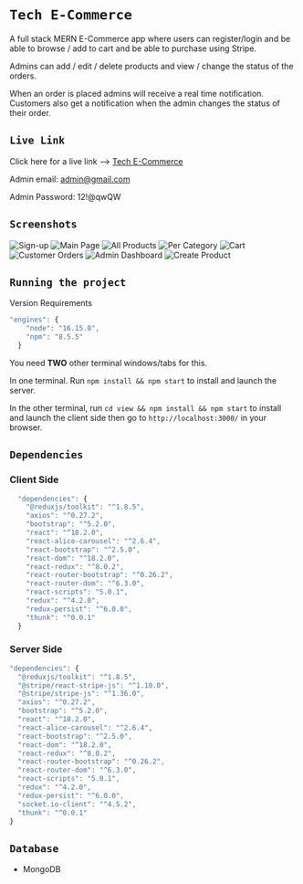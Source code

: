 # `Tech E-Commerce`

A full stack MERN E-Commerce app where users can register/login and be able to browse / add to cart and be able to purchase using Stripe.

Admins can add / edit / delete products and view / change the status of the orders.

When an order is placed admins will receive a real time notification. Customers also get a notification when the admin changes the status of their order.

## `Live Link`

Click here for a live link --> [Tech E-Commerce](https://mern-tech-ecommerce.adaptable.app)

Admin email: admin@gmail.com

Admin Password: 12!@qwQW

## `Screenshots`

![Sign-up](https://github.com/Cloud9NB/tech-ecommerce/blob/master/view/public/docs/screenshots/signUp.png?raw=true)
![Main Page](https://github.com/Cloud9NB/tech-ecommerce/blob/master/view/public/docs/screenshots/mainPage.png?raw=true)
![All Products](https://github.com/Cloud9NB/tech-ecommerce/blob/master/view/public/docs/screenshots/allProducts.png?raw=true)
![Per Category](https://github.com/Cloud9NB/tech-ecommerce/blob/master/view/public/docs/screenshots/mainPage.png?raw=true)
![Cart](https://github.com/Cloud9NB/tech-ecommerce/blob/master/view/public/docs/screenshots/cart.png?raw=true)
![Customer Orders](https://github.com/Cloud9NB/tech-ecommerce/blob/master/view/public/docs/screenshots/customerOrders.png?raw=true)
![Admin Dashboard](https://github.com/Cloud9NB/tech-ecommerce/blob/master/view/public/docs/screenshots/adminDashboard.png?raw=true)
![Create Product](https://github.com/Cloud9NB/tech-ecommerce/blob/master/view/public/docs/screenshots/createProduct.png?raw=true)

## `Running the project`

Version Requirements

```js
"engines": {
    "node": "16.15.0",
    "npm": "8.5.5"
  }
```

You need **TWO** other terminal windows/tabs for this.

In one terminal. Run `npm install && npm start` to install and launch the server.

In the other terminal, run `cd view && npm install && npm start` to install and launch the client side then go to `http://localhost:3000/` in your browser.

## `Dependencies`

### Client Side

```js
  "dependencies": {
    "@reduxjs/toolkit": "^1.8.5",
    "axios": "^0.27.2",
    "bootstrap": "^5.2.0",
    "react": "^18.2.0",
    "react-alice-carousel": "^2.6.4",
    "react-bootstrap": "^2.5.0",
    "react-dom": "^18.2.0",
    "react-redux": "^8.0.2",
    "react-router-bootstrap": "^0.26.2",
    "react-router-dom": "^6.3.0",
    "react-scripts": "5.0.1",
    "redux": "^4.2.0",
    "redux-persist": "^6.0.0",
    "thunk": "^0.0.1"
  }
```

### Server Side

```js
"dependencies": {
  "@reduxjs/toolkit": "^1.8.5",
  "@stripe/react-stripe-js": "^1.10.0",
  "@stripe/stripe-js": "^1.36.0",
  "axios": "^0.27.2",
  "bootstrap": "^5.2.0",
  "react": "^18.2.0",
  "react-alice-carousel": "^2.6.4",
  "react-bootstrap": "^2.5.0",
  "react-dom": "^18.2.0",
  "react-redux": "^8.0.2",
  "react-router-bootstrap": "^0.26.2",
  "react-router-dom": "^6.3.0",
  "react-scripts": "5.0.1",
  "redux": "^4.2.0",
  "redux-persist": "^6.0.0",
  "socket.io-client": "^4.5.2",
  "thunk": "^0.0.1"
}
```

## `Database`

- MongoDB
